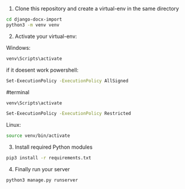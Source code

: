 1. Clone this repository and create a virtual-env in the same directory

```sh
cd django-docx-import
python3 -m venv venv
```
2. Activate your virtual-env:

Windows:

```sh
venv\Scripts\activate
```
if it doesent work powershell:
```sh
Set-ExecutionPolicy -ExecutionPolicy AllSigned
```
#terminal
```sh
venv\Scripts\activate
```
```sh
Set-ExecutionPolicy -ExecutionPolicy Restricted
```


Linux:

```sh
source venv/bin/activate
```

3. Install required Python modules

```sh
pip3 install -r requirements.txt
```

4. Finally run your server

```sh
python3 manage.py runserver
```